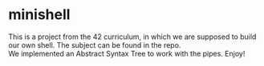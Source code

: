 # minishell

This is a project from the 42 curriculum, in which we are supposed to build our own shell.
The subject can be found in the repo.<br>
We implemented an Abstract Syntax Tree to work with the pipes.
Enjoy!
